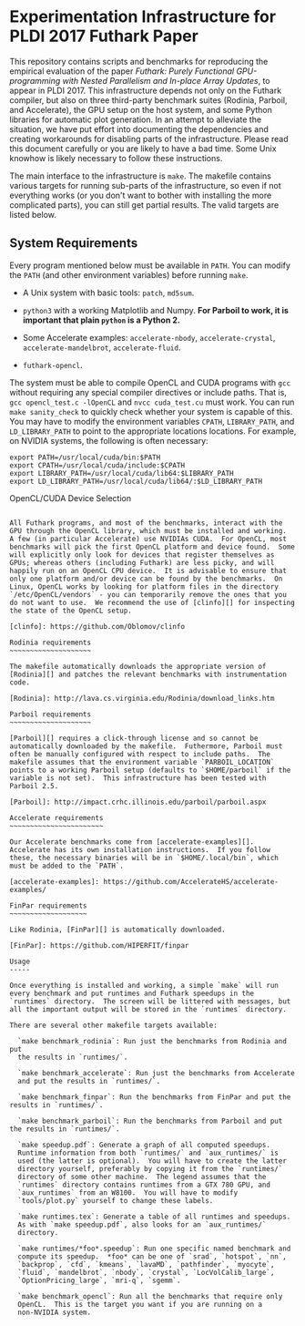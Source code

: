 Experimentation Infrastructure for PLDI 2017 Futhark Paper
==

This repository contains scripts and benchmarks for reproducing the
empirical evaluation of the paper *Futhark: Purely Functional
GPU-programming with Nested Parallelism and In-place Array Updates*,
to appear in PLDI 2017.  This infrastructure depends not only on the
Futhark compiler, but also on three third-party benchmark suites
(Rodinia, Parboil, and Accelerate), the GPU setup on the host system,
and some Python libraries for automatic plot generation.  In an
attempt to alleviate the situation, we have put effort into
documenting the dependencies and creating workarounds for disabling
parts of the infrastructure.  Please read this document carefully or
you are likely to have a bad time.  Some Unix knowhow is likely
necessary to follow these instructions.

The main interface to the infrastructure is `make`.  The makefile
contains various targets for running sub-parts of the infrastructure,
so even if not everything works (or you don't want to bother with
installing the more complicated parts), you can still get partial
results.  The valid targets are listed below.

System Requirements
-------------------

Every program mentioned below must be available in `PATH`.  You can
modify the `PATH` (and other environment variables) before running
`make`.

 * A Unix system with basic tools: `patch`, `md5sum`.

 * `python3` with a working Matplotlib and Numpy.  **For Parboil to
   work, it is important that plain `python` is a Python 2.**

 * Some Accelerate examples: `accelerate-nbody`,
   `accelerate-crystal`, `accelerate-mandelbrot`, `accelerate-fluid`.

 * `futhark-opencl`.

The system must be able to compile OpenCL and CUDA programs with `gcc`
without requiring any special compiler directives or include paths.
That is, `gcc opencl_test.c -lOpenCL` and `nvcc cuda_test.cu` must
work.  You can run `make sanity_check` to quickly check whether your
system is capable of this.  You may have to modify the environment
variables `CPATH`, `LIBRARY_PATH`, and `LD_LIBRARY_PATH` to point to
the appropriate locations locations.  For example, on NVIDIA systems,
the following is often necessary:

    export PATH=/usr/local/cuda/bin:$PATH
    export CPATH=/usr/local/cuda/include:$CPATH
    export LIBRARY_PATH=/usr/local/cuda/lib64:$LIBRARY_PATH
    export LD_LIBRARY_PATH=/usr/local/cuda/lib64/:$LD_LIBRARY_PATH

OpenCL/CUDA Device Selection
~~~~~~~~~~~~~~~~~~~~~~~~~~~~

All Futhark programs, and most of the benchmarks, interact with the
GPU through the OpenCL library, which must be installed and working.
A few (in particular Accelerate) use NVIDIAs CUDA.  For OpenCL, most
benchmarks will pick the first OpenCL platform and device found.  Some
will explicitly only look for devices that register themselves as
GPUs; whereas others (including Futhark) are less picky, and will
happily run on an OpenCL CPU device.  It is advisable to ensure that
only one platform and/or device can be found by the benchmarks.  On
Linux, OpenCL works by looking for platform files in the directory
`/etc/OpenCL/vendors` - you can temporarily remove the ones that you
do not want to use.  We recommend the use of [clinfo][] for inspecting
the state of the OpenCL setup.

[clinfo]: https://github.com/Oblomov/clinfo

Rodinia requirements
~~~~~~~~~~~~~~~~~~~~

The makefile automatically downloads the appropriate version of
[Rodinia][] and patches the relevant benchmarks with instrumentation code.

[Rodinia]: http://lava.cs.virginia.edu/Rodinia/download_links.htm

Parboil requirements
~~~~~~~~~~~~~~~~~~~~

[Parboil][] requires a click-through license and so cannot be
automatically downloaded by the makefile.  Futhermore, Parboil must
often be manually configured with respect to include paths.  The
makefile assumes that the environment variable `PARBOIL_LOCATION`
points to a working Parboil setup (defaults to `$HOME/parboil` if the
variable is not set).  This infrastructure has been tested with
Parboil 2.5.

[Parboil]: http://impact.crhc.illinois.edu/parboil/parboil.aspx

Accelerate requirements
~~~~~~~~~~~~~~~~~~~~~~~

Our Accelerate benchmarks come from [accelerate-examples][].
Accelerate has its own installation instructions.  If you follow
these, the necessary binaries will be in `$HOME/.local/bin`, which
must be added to the `PATH`.

[accelerate-examples]: https://github.com/AccelerateHS/accelerate-examples/

FinPar requirements
~~~~~~~~~~~~~~~~~~~

Like Rodinia, [FinPar][] is automatically downloaded.

[FinPar]: https://github.com/HIPERFIT/finpar

Usage
-----

Once everything is installed and working, a simple `make` will run
every benchmark and put runtimes and Futhark speedups in the
`runtimes` directory.  The screen will be littered with messages, but
all the important output will be stored in the `runtimes` directory.

There are several other makefile targets available:

  `make benchmark_rodinia`: Run just the benchmarks from Rodinia and put
  the results in `runtimes/`.

  `make benchmark_accelerate`: Run just the benchmarks from Accelerate
  and put the results in `runtimes/`.

  `make benchmark_finpar`: Run the benchmarks from FinPar and put the results in `runtimes/`.

  `make benchmark_parboil`: Run the benchmarks from Parboil and put the results in `runtimes/`.

  `make speedup.pdf`: Generate a graph of all computed speedups.
  Runtime information from both `runtimes/` and `aux_runtimes/` is
  used (the latter is optional).  You will have to create the latter
  directory yourself, preferably by copying it from the `runtimes/`
  directory of some other machine.  The legend assumes that the
  `runtimes` directory contains runtimes from a GTX 780 GPU, and
  `aux_runtimes` from an W8100.  You will have to modify
  `tools/plot.py` yourself to change these labels.

  `make runtimes.tex`: Generate a table of all runtimes and speedups.
  As with `make speedup.pdf`, also looks for an `aux_runtimes/`
  directory.

  `make runtimes/*foo*.speedup`: Run one specific named benchmark and
  compute its speedup.  *foo* can be one of `srad`, `hotspot`, `nn`,
  `backprop`, `cfd`, `kmeans`, `lavaMD`, `pathfinder`, `myocyte`,
  `fluid`, `mandelbrot`, `nbody`, `crystal`, `LocVolCalib_large`,
  `OptionPricing_large`, `mri-q`, `sgemm`.

  `make benchmark_opencl`: Run all the benchmarks that require only
  OpenCL.  This is the target you want if you are running on a
  non-NVIDIA system.
